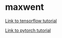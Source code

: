 # maxwent

[Link to tensorflow tutorial](https://colab.research.google.com/drive/1OQYnzCn9CHKXX-qafB1ImQHSCuCD8Ru0?usp=sharing)

[Link to pytorch tutorial](https://colab.research.google.com/drive/1zx5IZIIsgFPqX980SAgOk5hUk8nEYMF4?usp=sharing)
